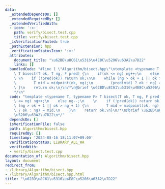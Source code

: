 ```yaml
---
data:
  _extendedDependsOn: []
  _extendedRequiredBy: []
  _extendedVerifiedWith:
  - icon: ':x:'
    path: verify/bisect.test.cpp
    title: verify/bisect.test.cpp
  _isVerificationFailed: true
  _pathExtension: hpp
  _verificationStatusIcon: ':x:'
  attributes:
    document_title: "\u62BD\u8C61\u5316\u4E8C\u5206\u63A2\u7D22"
    links: []
  bundledCode: "#line 1 \"Algorithm/bisect.hpp\"\ntemplate <typename T, typename F>\
    \ T bisect(T ok, T ng, F pred) {\n    if(ok <= ng) ng++;\n    else ng--;\n   \
    \ \n    if (!pred(ok)) return ok;\n\n    while (ng > ok + 1 || ok > ng + 1) {\n\
    \        T mid = midpoint(ok, ng);\n        (pred(mid) ? ok : ng) = mid;\n   \
    \ }\n    return ok;\n}\n/*\n@brief \u62BD\u8C61\u5316\u4E8C\u5206\u63A2\u7D22\n\
    */\n"
  code: "template <typename T, typename F> T bisect(T ok, T ng, F pred) {\n    if(ok\
    \ <= ng) ng++;\n    else ng--;\n    \n    if (!pred(ok)) return ok;\n\n    while\
    \ (ng > ok + 1 || ok > ng + 1) {\n        T mid = midpoint(ok, ng);\n        (pred(mid)\
    \ ? ok : ng) = mid;\n    }\n    return ok;\n}\n/*\n@brief \u62BD\u8C61\u5316\u4E8C\
    \u5206\u63A2\u7D22\n*/"
  dependsOn: []
  isVerificationFile: false
  path: Algorithm/bisect.hpp
  requiredBy: []
  timestamp: '2024-08-16 18:11:07+09:00'
  verificationStatus: LIBRARY_ALL_WA
  verifiedWith:
  - verify/bisect.test.cpp
documentation_of: Algorithm/bisect.hpp
layout: document
redirect_from:
- /library/Algorithm/bisect.hpp
- /library/Algorithm/bisect.hpp.html
title: "\u62BD\u8C61\u5316\u4E8C\u5206\u63A2\u7D22"
---
```

